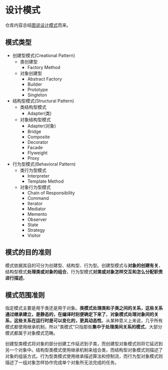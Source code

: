 # 设计模式
仓库内容总结[图说设计模式](http://design-patterns.readthedocs.io/zh_CN/latest/index.html)而来。

## 模式类型
- 创建型模式(Creational Pattern)
    - 类创建型
        - Factory Method
    - 对象创建型
        - Abstract Factory
        - Builder
        - Prototype
        - Singleton
- 结构型模式(Structural Pattern)
    - 类结构型模式
        - Adapter(类)
    - 对象结构型模式
        - Adapter(对象)
        - Bridge
        - Composite
        - Decorator
        - Facade
        - Flyweight
        - Proxy
- 行为型模式(Behavioral Pattern)
    - 类行为型模式
        - Interpreter
        - Template Method
    - 对象行为型模式
        - Chain of Responsibility
        - Command
        - Iterator
        - Mediator
        - Memento
        - Observer
        - State
        - Strategy
        - Visitor

## 模式的目的准则
模式依据其目的可分为创建型、结构型、行为型。创建型模式与**对象的创建有关**，结构型模式**处理类或对象的组合**，行为型模式**对类或对象怎样交互和怎么分配职责进行描述**。

## 模式范围准则
指定模式主要是用于类还是用于对象。**类模式处理类和子类之间的关系，这些关系通过继承建立，是静态的，在编译时刻便确定下来了**。**对象模式处理对象间的关系，这些关系在运行时是可以变化的，更具动态性**。从某种意义上来说，几乎所有模式都使用继承机制，所以“类模式”只指那些**集中于处理类间关系的模式**，大部分模式都属于对象模式范畴。

创建型类模式将对象的部分创建工作延迟到子类，而创建型对象模式则将它延迟到另一个对象中。结构型类模式使用继承机制来组合类，而结构型对象模式则描述了对象的组装方式。行为型类模式使用继承描述算法和控制流，而行为型对象模式则描述了一组对象怎样协作完成单个对象所无法完成的任务。











